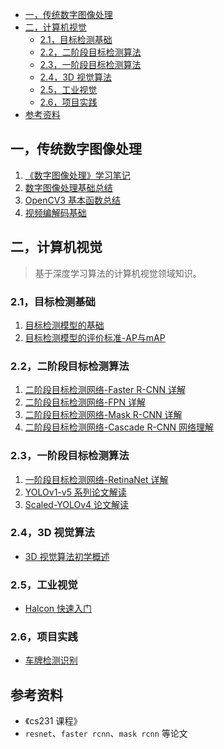 - [一，传统数字图像处理](#一传统数字图像处理)
- [二，计算机视觉](#二计算机视觉)
  - [2.1，目标检测基础](#21目标检测基础)
  - [2.2，二阶段目标检测算法](#22二阶段目标检测算法)
  - [2.3，一阶段目标检测算法](#23一阶段目标检测算法)
  - [2.4，3D 视觉算法](#243d-视觉算法)
  - [2.5，工业视觉](#25工业视觉)
  - [2.6，项目实践](#26项目实践)
- [参考资料](#参考资料)
## 一，传统数字图像处理

1. [《数字图像处理》学习笔记](./数字图像处理/《数字图像处理》学习笔记.md)
2. [数字图像处理基础总结](./数字图像处理/数字图像处理基础总结.md)
3. [OpenCV3 基本函数总结](./数字图像处理/OpenCV3基本函数总结.md)
4. [视频编解码基础](./数字图像处理/视频编解码基础.md)

## 二，计算机视觉
> 基于深度学习算法的计算机视觉领域知识。

### 2.1，目标检测基础

1. [目标检测模型的基础](./2D目标检测/0-目标检测模型的基础.md)
2. [目标检测模型的评价标准-AP与mAP](./2D目标检测/1-目标检测模型的评价标准-AP与mAP.md)
  
### 2.2，二阶段目标检测算法

1. [二阶段目标检测网络-Faster R-CNN 详解](./2D目标检测/2-Faster-RCNN网络详解.md)
2. [二阶段目标检测网络-FPN 详解](./2D目标检测/3-FPN网络详解.md)
3. [二阶段目标检测网络-Mask R-CNN 详解](./2D目标检测/4-Mask-RCNN详解.md)
4. [二阶段目标检测网络-Cascade R-CNN 网络理解](./2D目标检测/5-Cascade-RCNN论文解读.md)

### 2.3，一阶段目标检测算法

1. [一阶段目标检测网络-RetinaNet 详解](./2D目标检测/6-RetinaNet网络详解.md)
2. [YOLOv1-v5 系列论文解读](./2D目标检测/7-YOLOv1-v5论文解读.md)
3. [Scaled-YOLOv4 论文解读](./2D目标检测/8-Scaled-YOLOv4论文解读.md)

### 2.4，3D 视觉算法

- [3D 视觉算法初学概述](./3D视觉算法/3D视觉算法初学概述.md)

### 2.5，工业视觉

- [Halcon 快速入门](./工业视觉/Halcon快速入门.md)

### 2.6，项目实践

- [车牌检测识别](./项目实践/GitHub%E8%BD%A6%E7%89%8C%E6%A3%80%E6%B5%8B%E8%AF%86%E5%88%AB%E9%A1%B9%E7%9B%AE%E8%B0%83%E7%A0%94.md)

## 参考资料

- 《cs231 课程》
- `resnet`、`faster rcnn`、`mask rcnn` 等论文
